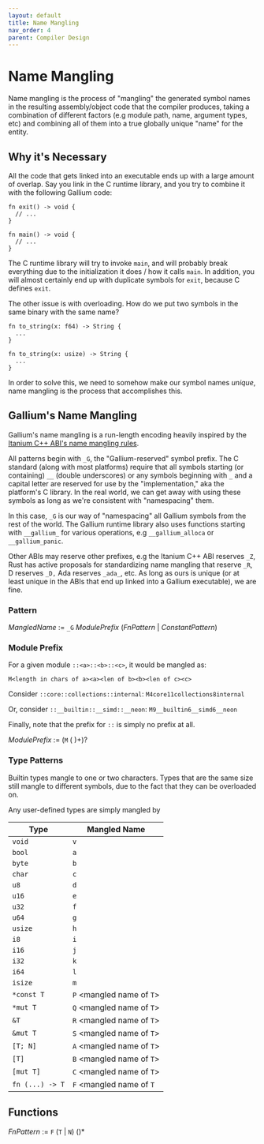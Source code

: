 ```yaml
---
layout: default
title: Name Mangling
nav_order: 4
parent: Compiler Design
---
```


# Name Mangling
Name mangling is the process of "mangling" the generated symbol names in the
resulting assembly/object code that the compiler produces, taking a combination
of different factors (e.g module path, name, argument types, etc) and combining
all of them into a true globally unique "name" for the entity. 

## Why it's Necessary
All the code that gets linked into an executable ends up with a large amount of overlap. Say you
link in the C runtime library, and you try to combine it with the following Gallium code:

```
fn exit() -> void {
  // ...
}

fn main() -> void {
  // ...
}
```

The C runtime library will try to invoke `main`, and will probably break everything
due to the initialization it does / how it calls `main`. In addition, you will almost certainly
end up with duplicate symbols for `exit`, because C defines `exit`. 

The other issue is with overloading. How do we put two symbols in the same binary with the same name?

```
fn to_string(x: f64) -> String { 
  ...
}

fn to_string(x: usize) -> String {
  ...
}
```

In order to solve this, we need to somehow make our symbol names *unique*, name mangling is the process
that accomplishes this. 

## Gallium's Name Mangling
Gallium's name mangling is a run-length encoding heavily inspired by 
the [Itanium C++ ABI's name mangling rules](https://itanium-cxx-abi.github.io/cxx-abi/abi.html#mangling).

All patterns begin with `_G`, the "Gallium-reserved" symbol prefix. The C standard 
(along with most platforms) require that all symbols starting (or containing) `__` (double
underscores) or any symbols beginning with `_` and a capital letter are reserved for use 
by the "implementation," aka the platform's C library. In the real world, we can get away
with using these symbols as long as we're consistent with "namespacing" them.

In this case, `_G` is our way of "namespacing" all Gallium symbols from the rest of the world. 
The Gallium runtime library also uses functions starting with `__gallium_` for various
operations, e.g `__gallium_alloca` or `__gallium_panic`. 

Other ABIs may reserve other prefixes, e.g the Itanium C++ ABI reserves `_Z`, 
Rust has active proposals for standardizing name mangling that reserve `_R`,
D reserves `_D,` Ada reserves `_ada_`, etc. As long as ours is unique (or at
least unique in the ABIs that end up linked into a Gallium executable), we are fine.

### Pattern
*MangledName* := `_G` *ModulePrefix* (*FnPattern* | *ConstantPattern*) 

### Module Prefix
For a given module `::<a>::<b>::<c>`, it would be mangled as:

`M<length in chars of a><a><len of b><b><len of c><c>`

Consider `::core::collections::internal`: `M4core11collections8internal`

Or, consider `::__builtin::__simd::__neon`: `M9__builtin6__simd6__neon`

Finally, note that the prefix for `::` is simply no prefix at all. 

*ModulePrefix* := (`M` (<decimal length> <module part name>)+)?

### Type Patterns
Builtin types mangle to one or two characters. Types that are the same 
size still mangle to different symbols, due to the fact that they can 
be overloaded on.

Any user-defined types are simply mangled by 

| Type       | Mangled Name                  |
|------------|-------------------------------|
| `void`     | `v`                           |
| `bool`     | `a`                           |
| `byte`     | `b`                           |
| `char`     | `c`                           |
| `u8`       | `d`                           |
| `u16`      | `e`                           |
| `u32`      | `f`                           |
| `u64`      | `g`                           |
| `usize`    | `h`                           |
| `i8`       | `i`                           |
| `i16`      | `j`                           |
| `i32`      | `k`                           |
| `i64`      | `l`                           |
| `isize`    | `m`                           |
| `*const T`      | `P` <mangled name of `T`>     |
| `*mut T`        | `Q` <mangled name of `T`>     |
| `&T`            | `R` <mangled name of `T`>     |
| `&mut T`        | `S` <mangled name of `T`>     |
| `[T; N]`        | `A` <n> <mangled name of `T`> |
| `[T]`           | `B` <mangled name of `T`>     |
| `[mut T]`       | `C` <mangled name of `T`>     |
| `fn (...) -> T` | `F` <mangled name of each arg> <mangled name of `T` |

## Functions
*FnPattern* :=  `F` <name> (`T` | `N`) <mangled return type> (<mangled argument type>)*
